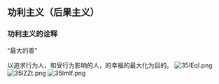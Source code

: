 ## 功利主义（后果主义）
### 功利主义的诠释
“最大的善”

以追求行为人，和受行为影响的人，的幸福的最大化为目的。
![35IEqI.png](https://s2.ax1x.com/2020/03/04/35IEqI.png)
![35IZZt.png](https://s2.ax1x.com/2020/03/04/35IZZt.png)
![35ImIf.png](https://s2.ax1x.com/2020/03/04/35ImIf.png)
